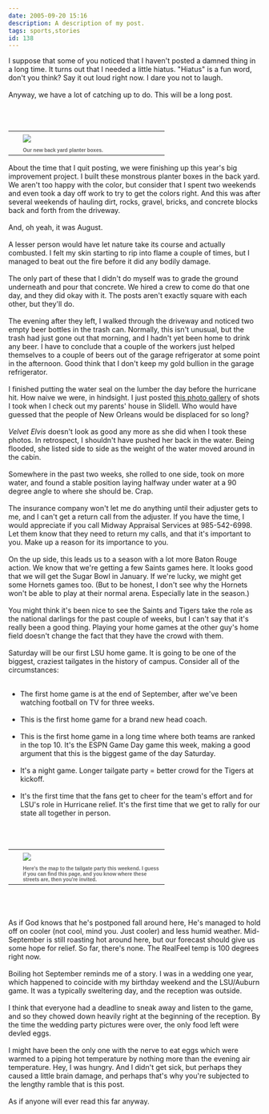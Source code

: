 ```yaml
---
date: 2005-09-20 15:16
description: A description of my post.
tags: sports,stories
id: 138
---
```

I suppose that some of you noticed that I haven't posted a damned thing in a long time.  It turns out that I needed a little hiatus.  "Hiatus" is a fun word, don't you think?  Say it out loud right now.  I dare you not to laugh.<br />
<br />
Anyway, we have a lot of catching up to do.  This will be a long post.
<!--more--><br /><br /><table cellpadding=0 cellspacing=0 border=0 align=right><tr><td width=5 rowspan=2><spacer type=block width=5 height=1></spacer></td><td><img src="/img/planters.jpg"  aborder=0 vspace=4/></td></tr><tr><td width=275><font face="verdana, arial, geneva" size=1 color=#666666><b>Our new back yard planter boxes.</b></font></td></tr></table><br />
<div><br />
About the time that I quit posting, we were finishing up this year's big improvement project.  I built these monstrous planter boxes in the back yard.  We aren't too happy with the color, but consider that I spent two weekends and even took a day off work to try to get the colors right.  And this was after several weekends of hauling dirt, rocks, gravel, bricks, and concrete blocks back and forth from the driveway.  <br />
<br />
And, oh yeah, it was August.  <br />
<br />
A lesser person would have let nature take its course and actually combusted.  I felt my skin starting to rip into flame a couple of times, but I managed to beat out the fire before it did any bodily damage.<br />
<br />
The only part of these that I didn't do myself was to grade the ground underneath and pour that concrete.  We hired a crew to come do that one day, and they did okay with it.  The posts aren't exactly square with each other, but they'll do.<br />
<br />
The evening after they left, I walked through the driveway and noticed two empty beer bottles in the trash can.  Normally, this isn't unusual, but the trash had just gone out that morning, and I hadn't yet been home to drink any beer.  I have to conclude that a couple of the workers just helped themselves to a couple of beers out of the garage refrigerator at some point in the afternoon.  Good think that I don't keep my gold bullion in the garage refrigerator.<br />
<br />
I finished putting the water seal on the lumber the day before the hurricane hit.  How naive we were, in hindsight.  I just posted <a href="#" onclick="window.open('/pg2.php?spgmGal=Hurricane%20Katrina','HurricaneKatrina','width=625, height=768, toolbar=no, location = no, directories=no, menubar=no, resizable=yes, scrollbars=no');" onmouseover="chgImg ('iHurricaneKatrina','imgHurricaneKatrinaRed');" onmouseout="chgImg ('iHurricaneKatrina','imgHurricaneKatrina');" >this photo gallery</a> of shots I took when I check out my parents' house in Slidell.  Who would have guessed that the people of New Orleans would be displaced for so long?<br />
<br />
<i>Velvet Elvis</i> doesn't look as good any more as she did when I took these photos.  In retrospect, I shouldn't have pushed her back in the water.  Being flooded, she listed side to side as the weight of the water moved around in the cabin.<br />
<br />
Somewhere in the past two weeks, she rolled to one side, took on more water, and found a stable position laying halfway under water at a 90 degree angle to where she should be.  Crap.  <br />
<br />
The insurance company won't let me do anything until their adjuster gets to me, and I can't get a return call from the adjuster.  If you have the time, I would appreciate if you call Midway Appraisal Services at 985-542-6998.  Let them know that they need to return my calls, and that it's important to you.  Make up a reason for its importance to you. <br />
<br />
On the up side, this leads us to a season with a lot more Baton Rouge action.  We know that we're getting a few Saints games here.  It looks good that we will get the Sugar Bowl in January.  If we're lucky, we might get some Hornets games too.  (But to be honest, I don't see why the Hornets won't be able to play at their normal arena.  Especially late in the season.)<br />
<br />
You might think it's been nice to see the Saints and Tigers take the role as the national darlings for the past couple of weeks, but I can't say that it's really been a good thing.  Playing your home games at the other guy's home field doesn't change the fact that they have the crowd with them.<br />
<br />
Saturday will be our first LSU home game.  It is going to be one of the biggest, craziest tailgates in the history of campus.  Consider all of the circumstances:<br />
<br /><ul><li>The first home game is at the end of September, after we've been watching football on TV for three weeks.</li><br /><li>This is the first home game for a brand new head coach.</li><br /><li>This is the first home game in a long time where both teams are ranked in the top 10.  It's the ESPN Game Day game this week, making a good argument that this is the biggest game of the day Saturday.</li><br /><li>It's a night game.  Longer tailgate party = better crowd for the Tigers at kickoff.</li><br /><li>It's the first time that the fans get to cheer for the team's effort and for LSU's role in Hurricane relief.  It's the first time that we get to rally for our state all together in person. </li></ul><br />
</div><br />
<div><center><table cellpadding=0 cellspacing=0 border=0 align=center><tr><td width=5 rowspan=2><spacer type=block width=5 height=1></spacer></td><td><img src="/img/TailgateMap.jpg"  aborder=0 vspace=4/></td></tr><tr><td width=275><font face="verdana, arial, geneva" size=1 color=#666666><b>Here's the map to the tailgate party this weekend.  I guess if you can find this page, and you know where these streets are, then you're invited.</b></font></td></tr></table></center></div><br />
<br />
<div><br />
As if God knows that he's postponed fall around here, He's managed to hold off on cooler (not cool, mind you.  Just cooler) and less humid weather.  Mid-September is still roasting hot around here, but our forecast should give us some hope for relief.  So far, there's none.  The RealFeel temp is 100 degrees right now.<br />
<br />
Boiling hot September reminds me of a story.  I was in a wedding one year, which happened to coincide with my birthday weekend and the LSU/Auburn game.  It was a typically sweltering day, and the reception was outside.  <br />
<br />
I think that everyone had a deadline to sneak away and listen to the game, and so they chowed down heavily right at the beginning of the reception.  By the time the wedding party pictures were over, the only food left were devled eggs.  <br />
<br />
I might have been the only one with the nerve to eat eggs which were warmed to a piping hot temperature by nothing more than the evening air temperature.  Hey, I was hungry.  And I didn't get sick, but perhaps they caused a little brain damage, and perhaps that's why you're subjected to the lengthy ramble that is this post.<br />
<br />
As if anyone will ever read this far anyway.</div>
